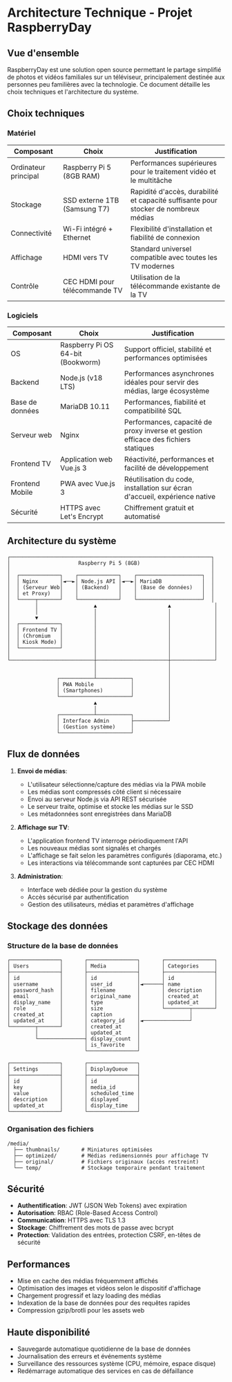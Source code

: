 # Architecture Technique - Projet RaspberryDay

## Vue d'ensemble

RaspberryDay est une solution open source permettant le partage simplifié de photos et vidéos familiales sur un téléviseur, principalement destinée aux personnes peu familières avec la technologie. Ce document détaille les choix techniques et l'architecture du système.

## Choix techniques

### Matériel

| Composant | Choix | Justification |
|-----------|-------|---------------|
| Ordinateur principal | Raspberry Pi 5 (8GB RAM) | Performances supérieures pour le traitement vidéo et le multitâche |
| Stockage | SSD externe 1TB (Samsung T7) | Rapidité d'accès, durabilité et capacité suffisante pour stocker de nombreux médias |
| Connectivité | Wi-Fi intégré + Ethernet | Flexibilité d'installation et fiabilité de connexion |
| Affichage | HDMI vers TV | Standard universel compatible avec toutes les TV modernes |
| Contrôle | CEC HDMI pour télécommande TV | Utilisation de la télécommande existante de la TV |

### Logiciels

| Composant | Choix | Justification |
|-----------|-------|---------------|
| OS | Raspberry Pi OS 64-bit (Bookworm) | Support officiel, stabilité et performances optimisées |
| Backend | Node.js (v18 LTS) | Performances asynchrones idéales pour servir des médias, large écosystème |
| Base de données | MariaDB 10.11 | Performances, fiabilité et compatibilité SQL |
| Serveur web | Nginx | Performances, capacité de proxy inverse et gestion efficace des fichiers statiques |
| Frontend TV | Application web Vue.js 3 | Réactivité, performances et facilité de développement |
| Frontend Mobile | PWA avec Vue.js 3 | Réutilisation du code, installation sur écran d'accueil, expérience native |
| Sécurité | HTTPS avec Let's Encrypt | Chiffrement gratuit et automatisé |

## Architecture du système

```
┌─────────────────────────────────────────────────────────────────┐
│                      Raspberry Pi 5 (8GB)                       │
│                                                                 │
│  ┌─────────────┐    ┌─────────────┐    ┌─────────────────────┐  │
│  │ Nginx       │◄──►│ Node.js API │◄──►│ MariaDB             │  │
│  │ (Serveur Web│    │ (Backend)   │    │ (Base de données)   │  │
│  │ et Proxy)   │    │             │    │                     │  │
│  └─────┬───────┘    └─────────────┘    └─────────────────────┘  │
│        │                  ▲                       ▲              │
│        │                  │                       │              │
│        ▼                  │                       │              │
│  ┌─────────────┐          │                       │              │
│  │ Frontend TV │          │                       │              │
│  │ (Chromium   │          │                       │              │
│  │ Kiosk Mode) │          │                       │              │
│  └─────────────┘          │                       │              │
│                           │                       │              │
└───────────────────────────┼───────────────────────┼──────────────┘
                            │                       │               
                            │                       │               
                ┌───────────┴───────────┐           │               
                │ PWA Mobile            │           │               
                │ (Smartphones)         │           │               
                └───────────────────────┘           │               
                            ▲                       │               
                            │                       │               
                ┌───────────┴───────────┐           │               
                │ Interface Admin       ├───────────┘               
                │ (Gestion système)     │                           
                └───────────────────────┘                           
```

## Flux de données

1. **Envoi de médias**:
   - L'utilisateur sélectionne/capture des médias via la PWA mobile
   - Les médias sont compressés côté client si nécessaire
   - Envoi au serveur Node.js via API REST sécurisée
   - Le serveur traite, optimise et stocke les médias sur le SSD
   - Les métadonnées sont enregistrées dans MariaDB

2. **Affichage sur TV**:
   - L'application frontend TV interroge périodiquement l'API
   - Les nouveaux médias sont signalés et chargés
   - L'affichage se fait selon les paramètres configurés (diaporama, etc.)
   - Les interactions via télécommande sont capturées par CEC HDMI

3. **Administration**:
   - Interface web dédiée pour la gestion du système
   - Accès sécurisé par authentification
   - Gestion des utilisateurs, médias et paramètres d'affichage

## Stockage des données

### Structure de la base de données

```
┌────────────────┐       ┌────────────────┐       ┌────────────────┐
│ Users          │       │ Media          │       │ Categories     │
├────────────────┤       ├────────────────┤       ├────────────────┤
│ id             │       │ id             │       │ id             │
│ username       │       │ user_id        │◄──────┤ name           │
│ password_hash  │       │ filename       │       │ description    │
│ email          │       │ original_name  │       │ created_at     │
│ display_name   │       │ type           │       │ updated_at     │
│ role           │       │ size           │       └────────┬───────┘
│ created_at     │       │ caption        │                │
│ updated_at     │       │ category_id    │◄───────────────┘
└────────┬───────┘       │ created_at     │
         │               │ updated_at     │
         └───────────────┤ display_count  │
                         │ is_favorite    │
                         └────────────────┘

┌────────────────┐       ┌────────────────┐
│ Settings       │       │ DisplayQueue   │
├────────────────┤       ├────────────────┤
│ id             │       │ id             │
│ key            │       │ media_id       │
│ value          │       │ scheduled_time │
│ description    │       │ displayed      │
│ updated_at     │       │ display_time   │
└────────────────┘       └────────────────┘
```

### Organisation des fichiers

```
/media/
  ├── thumbnails/       # Miniatures optimisées
  ├── optimized/        # Médias redimensionnés pour affichage TV
  ├── original/         # Fichiers originaux (accès restreint)
  └── temp/             # Stockage temporaire pendant traitement
```

## Sécurité

- **Authentification**: JWT (JSON Web Tokens) avec expiration
- **Autorisation**: RBAC (Role-Based Access Control)
- **Communication**: HTTPS avec TLS 1.3
- **Stockage**: Chiffrement des mots de passe avec bcrypt
- **Protection**: Validation des entrées, protection CSRF, en-têtes de sécurité

## Performances

- Mise en cache des médias fréquemment affichés
- Optimisation des images et vidéos selon le dispositif d'affichage
- Chargement progressif et lazy loading des médias
- Indexation de la base de données pour des requêtes rapides
- Compression gzip/brotli pour les assets web

## Haute disponibilité

- Sauvegarde automatique quotidienne de la base de données
- Journalisation des erreurs et événements système
- Surveillance des ressources système (CPU, mémoire, espace disque)
- Redémarrage automatique des services en cas de défaillance